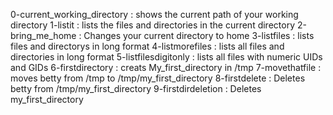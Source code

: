 0-current_working_directory : shows the current path of your working directory
1-listit : lists the files and directories in the current directory
2-bring_me_home : Changes your current directory to home
3-listfiles : lists files and directorys in long format
4-listmorefiles : lists all files and directories in long format
5-listfilesdigitonly : lists all files with numeric UIDs and GIDs
6-firstdirectory : creats My_first_directory in /tmp
7-movethatfile : moves betty from /tmp to /tmp/my_first_directory
8-firstdelete : Deletes betty from /tmp/my_first_directory
9-firstdirdeletion : Deletes my_first_directory

